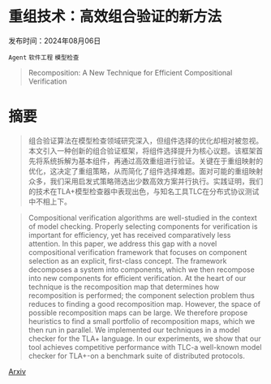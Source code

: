 # 重组技术：高效组合验证的新方法

发布时间：2024年08月06日

`Agent` `软件工程` `模型检查`

> Recomposition: A New Technique for Efficient Compositional Verification

# 摘要

> 组合验证算法在模型检查领域研究深入，但组件选择的优化却相对被忽视。本文引入一种创新的组合验证框架，将组件选择提升为核心议题。该框架首先将系统拆解为基本组件，再通过高效重组进行验证。关键在于重组映射的优化，这决定了重组策略，从而简化了组件选择难题。面对可能的重组映射众多，我们采用启发式策略筛选出少数高效方案并行执行。实践证明，我们的技术在TLA+模型检查器中表现出色，与知名工具TLC在分布式协议测试中不相上下。

> Compositional verification algorithms are well-studied in the context of model checking. Properly selecting components for verification is important for efficiency, yet has received comparatively less attention. In this paper, we address this gap with a novel compositional verification framework that focuses on component selection as an explicit, first-class concept. The framework decomposes a system into components, which we then recompose into new components for efficient verification. At the heart of our technique is the recomposition map that determines how recomposition is performed; the component selection problem thus reduces to finding a good recomposition map. However, the space of possible recomposition maps can be large. We therefore propose heuristics to find a small portfolio of recomposition maps, which we then run in parallel. We implemented our techniques in a model checker for the TLA+ language. In our experiments, we show that our tool achieves competitive performance with TLC-a well-known model checker for TLA+-on a benchmark suite of distributed protocols.

[Arxiv](https://arxiv.org/abs/2408.03488)